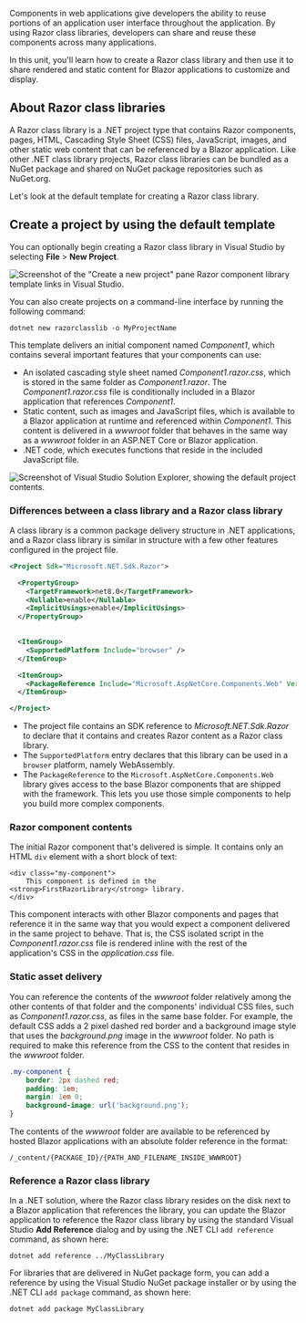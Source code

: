 Components in web applications give developers the ability to reuse portions of an application user interface throughout the application. By using Razor class libraries, developers can share and reuse these components across many applications.

In this unit, you'll learn how to create a Razor class library and then use it to share rendered and static content for Blazor applications to customize and display.

## About Razor class libraries

A Razor class library is a .NET project type that contains Razor components, pages, HTML, Cascading Style Sheet (CSS) files, JavaScript, images, and other static web content that can be referenced by a Blazor application. Like other .NET class library projects, Razor class libraries can be bundled as a NuGet package and shared on NuGet package repositories such as NuGet.org.

Let's look at the default template for creating a Razor class library.

## Create a project by using the default template

You can optionally begin creating a Razor class library in Visual Studio by selecting **File** > **New Project**.

![Screenshot of the "Create a new project" pane Razor component library template links in Visual Studio.](../media/visual-studio-create.png)

You can also create projects on a command-line interface by running the following command:

```dotnetcli
dotnet new razorclasslib -o MyProjectName
```

This template delivers an initial component named *Component1*, which contains several important features that your components can use:

- An isolated cascading style sheet named *Component1.razor.css*, which is stored in the same folder as *Component1.razor*. The *Component1.razor.css* file is conditionally included in a Blazor application that references *Component1*.
- Static content, such as images and JavaScript files, which is available to a Blazor application at runtime and referenced within *Component1*. This content is delivered in a *wwwroot* folder that behaves in the same way as a *wwwroot* folder in an ASP.NET Core or Blazor application.
- .NET code, which executes functions that reside in the included JavaScript file.

![Screenshot of Visual Studio Solution Explorer, showing the default project contents.](../media/solution-structure.png)

### Differences between a class library and a Razor class library

A class library is a common package delivery structure in .NET applications, and a Razor class library is similar in structure with a few other features configured in the project file.

```xml
<Project Sdk="Microsoft.NET.Sdk.Razor">

  <PropertyGroup>
    <TargetFramework>net8.0</TargetFramework>
    <Nullable>enable</Nullable>
    <ImplicitUsings>enable</ImplicitUsings>
  </PropertyGroup>

  
  <ItemGroup>
    <SupportedPlatform Include="browser" />
  </ItemGroup>

  <ItemGroup>
    <PackageReference Include="Microsoft.AspNetCore.Components.Web" Version="8.0.0" />
  </ItemGroup>

</Project>
```

- The project file contains an SDK reference to *Microsoft.NET.Sdk.Razor* to declare that it contains and creates Razor content as a Razor class library.
- The `SupportedPlatform` entry declares that this library can be used in a `browser` platform, namely WebAssembly.
- The `PackageReference` to the `Microsoft.AspNetCore.Components.Web` library gives access to the base Blazor components that are shipped with the framework. This lets you use those simple components to help you build more complex components.

### Razor component contents

The initial Razor component that's delivered is simple. It contains only an HTML `div` element with a short block of text:

```razor
<div class="my-component">
    This component is defined in the <strong>FirstRazorLibrary</strong> library.
</div>
```

This component interacts with other Blazor components and pages that reference it in the same way that you would expect a component delivered in the same project to behave. That is, the CSS isolated script in the *Component1.razor.css* file is rendered inline with the rest of the application's CSS in the *application.css* file.

### Static asset delivery

You can reference the contents of the *wwwroot* folder relatively among the other contents of that folder and the components' individual CSS files, such as *Component1.razor.css*, as files in the same base folder. For example, the default CSS adds a 2 pixel dashed red border and a background image style that uses the *background.png* image in the *wwwroot* folder. No path is required to make this reference from the CSS to the content that resides in the *wwwroot* folder.

```css
.my-component {
    border: 2px dashed red;
    padding: 1em;
    margin: 1em 0;
    background-image: url('background.png');
}
```

The contents of the *wwwroot* folder are available to be referenced by hosted Blazor applications with an absolute folder reference in the format:

```dotnetcli
/_content/{PACKAGE_ID}/{PATH_AND_FILENAME_INSIDE_WWWROOT}
```

### Reference a Razor class library

In a .NET solution, where the Razor class library resides on the disk next to a Blazor application that references the library, you can update the Blazor application to reference the Razor class library by using the standard Visual Studio **Add Reference** dialog and by using the .NET CLI `add reference` command, as shown here:

```dotnetcli
dotnet add reference ../MyClassLibrary
```

For libraries that are delivered in NuGet package form, you can add a reference by using the Visual Studio NuGet package installer or by using the .NET CLI `add package` command, as shown here:

```dotnetcli
dotnet add package MyClassLibrary
```
